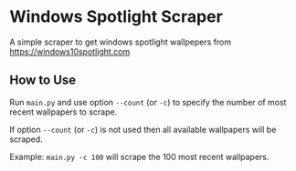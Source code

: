 # Windows Spotlight Scraper
A simple scraper to get windows spotlight wallpepers from https://windows10spotlight.com

## How to Use
Run `main.py` and use option `--count` (or `-c`) to specify the number of most recent wallpapers to scrape.

If option `--count` (or `-c`) is not used then all available wallpapers will be scraped.

Example: `main.py -c 100` will scrape the 100 most recent wallpapers.

